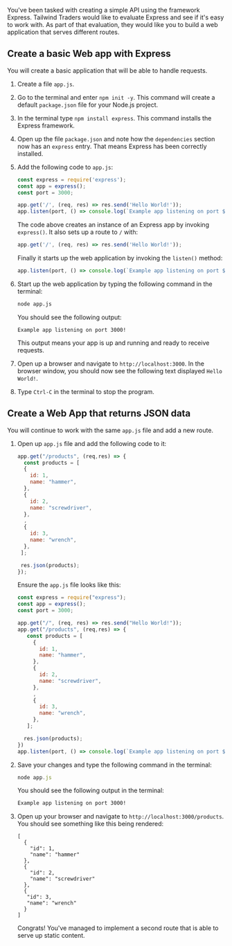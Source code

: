 You've been tasked with creating a simple API using the framework Express. Tailwind Traders would like to evaluate Express and see if it's easy to work with. As part of that evaluation, they would like you to build a web application that serves different routes. 

## Create a basic Web app with Express

You will create a basic application that will be able to handle requests.

1. Create a file `app.js`.
1. Go to the terminal and enter `npm init -y`. This command will create a default `package.json` file for your Node.js project.
1. In the terminal type `npm install express`. This command installs the Express framework.
1. Open up the file `package.json` and note how the `dependencies` section now has an `express` entry. That means Express has been correctly installed.
1. Add the following code to `app.js`:

   ```javascript
   const express = require('express');
   const app = express();
   const port = 3000;

   app.get('/', (req, res) => res.send('Hello World!'));
   app.listen(port, () => console.log(`Example app listening on port ${port}!`));
   ```

   The code above creates an instance of an Express app by invoking `express()`. It also sets up a route to `/` with:

   ```javascript
   app.get('/', (req, res) => res.send('Hello World!'));
   ```

   Finally it starts up the web application by invoking the `listen()` method:

   ```javascript
   app.listen(port, () => console.log(`Example app listening on port ${port}!`));
   ```

1. Start up the web application by typing the following command in the terminal:

   ```bash
   node app.js
   ```

   You should see the following output:

   ```output
   Example app listening on port 3000!
   ```

   This output means your app is up and running and ready to receive requests.

1. Open up a browser and navigate to `http://localhost:3000`. In the browser window, you should now see the following text displayed `Hello World!`.
1. Type `Ctrl-C` in the terminal to stop the program.

## Create a Web App that returns JSON data

You will continue to work with the same `app.js` file and add a new route.

1. Open up `app.js` file and add the following code to it:

   ```javascript
   app.get("/products", (req,res) => {
     const products = [
     {
       id: 1,
       name: "hammer",
     },
     {
       id: 2,
       name: "screwdriver",
     },
     ,
     {
       id: 3,
       name: "wrench",
     },
    ];

    res.json(products);
   });
   ```

   Ensure the `app.js` file looks like this:

   ```javascript
   const express = require("express");
   const app = express();
   const port = 3000;

   app.get("/", (req, res) => res.send("Hello World!"));
   app.get("/products", (req,res) => {
      const products = [
        {
          id: 1,
          name: "hammer",
        },
        {
          id: 2,
          name: "screwdriver",
        },
        ,
        {
          id: 3,
          name: "wrench",
        },
      ];

     res.json(products);
   })
   app.listen(port, () => console.log(`Example app listening on port ${port}!`));

   ```

1. Save your changes and type the following command in the terminal:

   ```javascript
   node app.js
   ```

   You should see the following output in the terminal:

   ```bash
   Example app listening on port 3000!
   ```

1. Open up your browser and navigate to `http://localhost:3000/products`. You should see something like this being rendered:

   ```output
   [
     {
       "id": 1,
       "name": "hammer"
     },
     {
       "id": 2,
       "name": "screwdriver"
     },
     {
      "id": 3,
      "name": "wrench"
     }
   ]
   ```

   Congrats! You've managed to implement a second route that is able to serve up static content.
   
